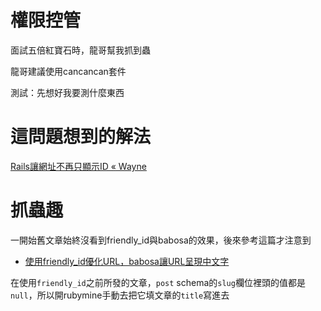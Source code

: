 # 權限控管

面試五倍紅寶石時，龍哥幫我抓到蟲

龍哥建議使用cancancan套件


測試：先想好我要測什麼東西


# 這問題想到的解法

[Rails讓網址不再只顯示ID « Wayne](http://waynechu.logdown.com/posts/205700-rails-web-site-no-longer-displays-only-id)




# 抓蟲趣

一開始舊文章始終沒看到friendly_id與babosa的效果，後來參考這篇才注意到
- [使用friendly_id優化URL，babosa讓URL呈現中文字](http://www.lkwu.site/rails-使用friendly_id優化urlbabosa讓url呈現中文字)

在使用`friendly_id`之前所發的文章，`post` schema的`slug`欄位裡頭的值都是`null`，所以開rubymine手動去把它填文章的`title`寫進去
